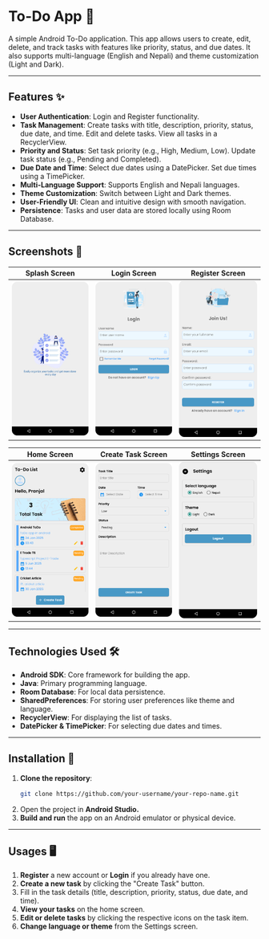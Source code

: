 # To-Do App 📝

A simple Android To-Do application. This app allows users to create, edit, delete, and track tasks with features like priority, status, and due dates. It also supports multi-language (English and Nepali) and
theme customization (Light and Dark).

---

## Features ✨

- **User Authentication**: Login and Register functionality.
- **Task Management**: Create tasks with title, description, priority, status, due date, and time. Edit and delete tasks. View all tasks in a RecyclerView.
- **Priority and Status**: Set task priority (e.g., High, Medium, Low). Update task status (e.g., Pending and Completed).
- **Due Date and Time**: Select due dates using a DatePicker. Set due times using a TimePicker.
- **Multi-Language Support**: Supports English and Nepali languages.
- **Theme Customization**: Switch between Light and Dark themes.
- **User-Friendly UI**: Clean and intuitive design with smooth navigation.
- **Persistence**: Tasks and user data are stored locally using Room Database.

---

## Screenshots 📸

| Splash Screen | Login Screen | Register Screen |
|---------------|--------------|-----------------|
| <img src="screenshots/splash.png" width="200"> | <img src="screenshots/login.png" width="200"> | <img src="screenshots/register.png" width="200"> |

| Home Screen | Create Task Screen | Settings Screen |
|-------------|--------------------|-----------------|
| <img src="screenshots/home.png" width="200"> | <img src="screenshots/create_task.png" width="200"> | <img src="screenshots/settings_page.png" width="200"> |

---

## Technologies Used 🛠️

- **Android SDK**: Core framework for building the app.
- **Java**: Primary programming language.
- **Room Database**: For local data persistence.
- **SharedPreferences**: For storing user preferences like theme and language.
- **RecyclerView**: For displaying the list of tasks.
- **DatePicker & TimePicker**: For selecting due dates and times.

---

## Installation 🚀

1. **Clone the repository**:
   ```bash
   git clone https://github.com/your-username/your-repo-name.git
2. Open the project in **Android Studio.**
3. **Build and run** the app on an Android emulator or physical device.

---

## Usages 🖥️

1. **Register** a new account or **Login** if you already have one.
2. **Create a new task** by clicking the "Create Task" button.
3. Fill in the task details (title, description, priority, status, due date, and time).
4. **View your tasks** on the home screen.
5. **Edit or delete tasks** by clicking the respective icons on the task item.
6. **Change language or theme** from the Settings screen.
